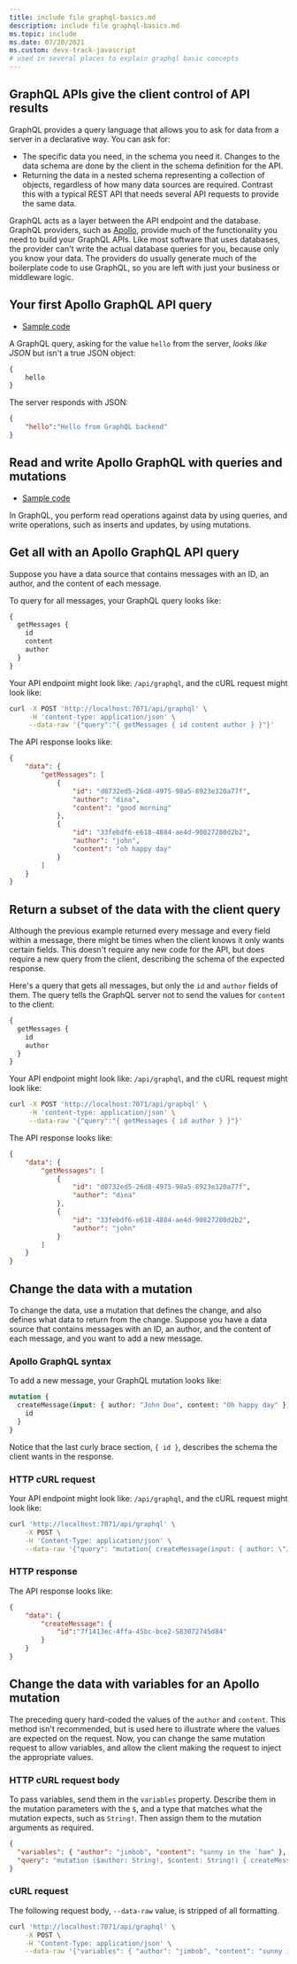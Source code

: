 ```yaml
---
title: include file graphql-basics.md
description: include file graphql-basics.md 
ms.topic: include
ms.date: 07/20/2021
ms.custom: devx-track-javascript
# used in several places to explain graphql basic concepts
---
```


## GraphQL APIs give the client control of API results

GraphQL provides a query language that allows you to ask for data from a server in a declarative way. You can ask for:

* The specific data you need, in the schema you need it. Changes to the data schema are done by the client in the schema definition for the API.
* Returning the data in a nested schema representing a collection of objects, regardless of how many data sources are required. Contrast this with a typical REST API that needs several API requests to provide the same data.

GraphQL acts as a layer between the API endpoint and the database. GraphQL providers, such as [Apollo](https://www.apollographql.com/), provide much of the functionality you need to build your GraphQL APIs. Like most software that uses databases, the provider can't write the actual database queries for you, because only you know your data. The providers do usually generate much of the boilerplate code to use GraphQL, so you are left with just your business or middleware logic.  

## Your first Apollo GraphQL API query

* [Sample code](https://github.com/azure-samples/js-e2e-azure-function-graphql-hello)

A GraphQL query, asking for the value `hello` from the server, _looks like JSON_ but isn't a true JSON object:

```graphql
{
    hello
}
```

The server responds with JSON:

```json
{
    "hello":"Hello from GraphQL backend"
}
```

## Read and write Apollo GraphQL with queries and mutations

* [Sample code](https://github.com/azure-samples/js-e2e-azure-function-graphql-crud-operations)

In GraphQL, you perform read operations against data by using queries, and write operations, such as inserts and updates, by using mutations.

## Get all with an Apollo GraphQL API query

Suppose you have a data source that contains messages with an ID, an author, and the content of each message. 

To query for all messages, your GraphQL query looks like:

```graphql
{
  getMessages {
    id
    content
    author
  }
}
```

Your API endpoint might look like: `/api/graphql`, and the cURL request might look like:

```bash
curl -X POST 'http://localhost:7071/api/graphql' \
     -H 'content-type: application/json' \
     --data-raw '{"query":"{ getMessages { id content author } }"}'
```

The API response looks like:

```json
{
    "data": {
        "getMessages": [
            {
                "id": "d8732ed5-26d8-4975-98a5-8923e320a77f",
                "author": "dina",
                "content": "good morning"
            },
            {
                "id": "33febdf6-e618-4884-ae4d-90827280d2b2",
                "author": "john",
                "content": "oh happy day"
            }
        ]
    }
}
```

## Return a subset of the data with the client query

Although the previous example returned every message and every field within a message, there might be times when the client knows it only wants certain fields. This doesn't require any new code for the API, but does require a new query from the client, describing the schema of the expected response.

Here's a query that gets all messages, but only the `id` and `author` fields of them. The query tells the GraphQL server not to send the values for `content` to the client:

```graphql
{
  getMessages {
    id
    author
  }
}

```

Your API endpoint might look like: `/api/graphql`, and the cURL request might look like:

```bash
curl -X POST 'http://localhost:7071/api/graphql' \
     -H 'content-type: application/json' \
     --data-raw '{"query":"{ getMessages { id author } }"}'
```

The API response looks like:

```json
{
    "data": {
        "getMessages": [
            {
                "id": "d8732ed5-26d8-4975-98a5-8923e320a77f",
                "author": "dina"
            },
            {
                "id": "33febdf6-e618-4884-ae4d-90827280d2b2",
                "author": "john"
            }
        ]
    }
}
```

## Change the data with a mutation

To change the data, use a mutation that defines the change, and also defines what data to return from the change. Suppose you have a data source that contains messages with an ID, an author, and the content of each message, and you want to add a new message. 

### Apollo GraphQL syntax

To add a new message, your GraphQL mutation looks like:

```graphql
mutation {
  createMessage(input: { author: "John Doe", content: "Oh happy day" }) {
    id
  }
}
```

Notice that the last curly brace section, `{ id }`, describes the schema the client wants in the response.

### HTTP cURL request

Your API endpoint might look like: `/api/graphql`, and the cURL request might look like:

```bash
curl 'http://localhost:7071/api/graphql' \
    -X POST \
    -H 'Content-Type: application/json' \
    --data-raw '{"query": "mutation{ createMessage(input: { author: \"John Doe\", content: \"Oh happy day\" }){ id } }"}'
```

### HTTP response

The API response looks like:

```json
{
    "data": {
        "createMessage": {
            "id":"7f1413ec-4ffa-45bc-bce2-583072745d84"
        }
    }
}
```

## Change the data with variables for an Apollo mutation

The preceding query hard-coded the values of the `author` and `content`. This method isn't recommended, but is used here to illustrate where the values are expected on the request. Now, you can change the same mutation request to allow variables, and allow the client making the request to inject the appropriate values. 

### HTTP cURL request body

To pass variables, send them in the `variables` property. Describe them in the mutation parameters with the `$`, and a type that matches what the mutation expects, such as `String!`. Then assign them to the mutation arguments as required.

```json
{
  "variables": { "author": "jimbob", "content": "sunny in the `ham" },
  "query": "mutation ($author: String!, $content: String!) { createMessage(input: { author: $author, content: $content }){ id }}"
}
```

### cURL request

The following request body, `--data-raw` value, is stripped of all formatting.

```bash
curl 'http://localhost:7071/api/graphql' \
    -X POST \
    -H 'Content-Type: application/json' \
    --data-raw '{"variables": { "author": "jimbob", "content": "sunny in the `ham" },"query": "mutation ($author: String!, $content: String!){ createMessage(input: { author: $author, content: $content }){ id } }"}'
```
